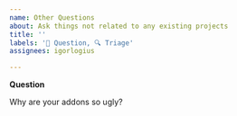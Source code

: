 ```yaml
---
name: Other Questions
about: Ask things not related to any existing projects
title: ''
labels: '🛟 Question, 🔍 Triage'
assignees: igorlogius

---
```


**Question**

Why are your addons so ugly?
